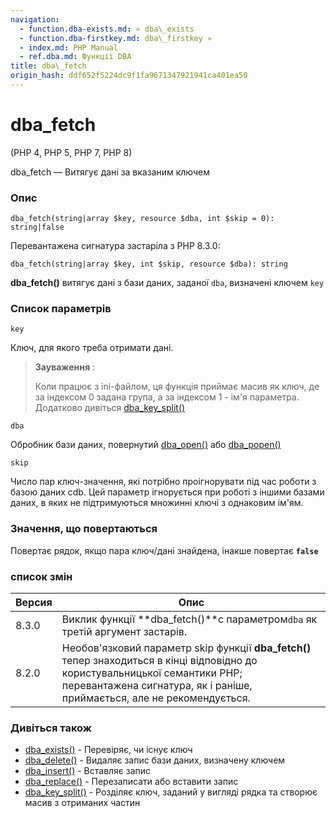 ```yaml
---
navigation:
  - function.dba-exists.md: « dba\_exists
  - function.dba-firstkey.md: dba\_firstkey »
  - index.md: PHP Manual
  - ref.dba.md: Функції DBA
title: dba\_fetch
origin_hash: ddf652f5224dc9f1fa9671347921941ca401ea50
---
```

# dba\_fetch

(PHP 4, PHP 5, PHP 7, PHP 8)

dba\_fetch — Витягує дані за вказаним ключем

### Опис

```methodsynopsis
dba_fetch(string|array $key, resource $dba, int $skip = 0): string|false
```

Перевантажена сигнатура застаріла з PHP 8.3.0:

```methodsynopsis
dba_fetch(string|array $key, int $skip, resource $dba): string
```

**dba\_fetch()** витягує дані з бази даних, заданої `dba`, визначені ключем `key`

### Список параметрів

`key`

Ключ, для якого треба отримати дані.

> **Зауваження** :
> 
> Коли працює з ini-файлом, ця функція приймає масив як ключ, де за індексом 0 задана група, а за індексом 1 - ім'я параметра. Додатково дивіться [dba\_key\_split()](function.dba-key-split.md)

`dba`

Обробник бази даних, повернутий [dba\_open()](function.dba-open.md) або [dba\_popen()](function.dba-popen.md)

`skip`

Число пар ключ-значення, які потрібно проігнорувати під час роботи з базою даних cdb. Цей параметр ігнорується при роботі з іншими базами даних, в яких не підтримуються множинні ключі з однаковим ім'ям.

### Значення, що повертаються

Повертає рядок, якщо пара ключ/дані знайдена, інакше повертає **`false`**

### список змін

| Версия | Опис |
| --- | --- |
| 8.3.0 | Виклик функції \*\*dba\_fetch()\*\*с параметром`dba` як третій аргумент застарів. |
| 8.2.0 | Необов'язковий параметр skip функції **dba\_fetch()** тепер знаходиться в кінці відповідно до користувальницької семантики PHP; перевантажена сигнатура, як і раніше, приймається, але не рекомендується. |

### Дивіться також

-   [dba\_exists()](function.dba-exists.md) \- Перевіряє, чи існує ключ
-   [dba\_delete()](function.dba-delete.md) \- Видаляє запис бази даних, визначену ключем
-   [dba\_insert()](function.dba-insert.md) \- Вставляє запис
-   [dba\_replace()](function.dba-replace.md) \- Перезаписати або вставити запис
-   [dba\_key\_split()](function.dba-key-split.md) \- Розділяє ключ, заданий у вигляді рядка та створює масив з отриманих частин
